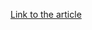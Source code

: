 [Link to the article](https://blog.eclecticiq.com/eclecticiq-monthly-vulnerability-trend-report-february-2020?hsLang=en)
